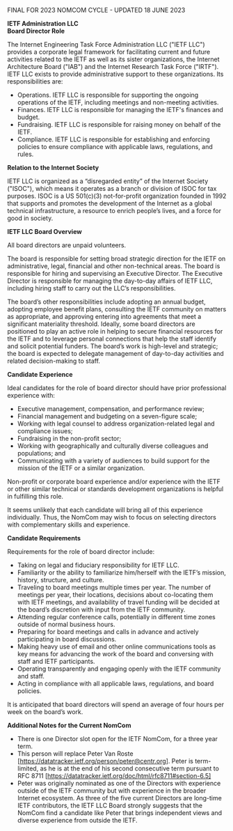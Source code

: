 FINAL FOR 2023 NOMCOM CYCLE - UPDATED 18 JUNE 2023

**IETF Administration LLC  \
Board Director Role**

The Internet Engineering Task Force Administration LLC ("IETF LLC") provides a corporate legal framework for facilitating current and future activities related to the IETF as well as its sister organizations, the Internet Architecture Board ("IAB") and the Internet Research Task Force ("IRTF"). IETF LLC exists to provide administrative support to these organizations. Its responsibilities are:

*   Operations. IETF LLC is responsible for supporting the ongoing operations of the IETF, including meetings and non-meeting activities.
*   Finances. IETF LLC is responsible for managing the IETF's finances and budget.
*   Fundraising. IETF LLC is responsible for raising money on behalf of the IETF.
*   Compliance. IETF LLC is responsible for establishing and enforcing policies to ensure compliance with applicable laws, regulations, and rules.

**Relation to the Internet Society**

IETF LLC is organized as a “disregarded entity” of the Internet Society ("ISOC"), which means it operates as a branch or division of ISOC for tax purposes. ISOC is a US 501(c)(3) not-for-profit organization founded in 1992 that supports and promotes the development of the Internet as a global technical infrastructure, a resource to enrich people’s lives, and a force for good in society.

**IETF LLC Board Overview**

All board directors are unpaid volunteers.

The board is responsible for setting broad strategic direction for the IETF on administrative, legal, financial and other non-technical areas. The board is responsible for hiring and supervising an Executive Director. The Executive Director is responsible for managing the day-to-day affairs of IETF LLC, including hiring staff to carry out the LLC’s responsibilities.

The board’s other responsibilities include adopting an annual budget, adopting employee benefit plans, consulting the IETF community on matters as appropriate, and approving entering into agreements that meet a significant materiality threshold. Ideally, some board directors are positioned to play an active role in helping to secure financial resources for the IETF and to leverage personal connections that help the staff identify and solicit potential funders. The board’s work is high-level and strategic; the board is expected to delegate management of day-to-day activities and related decision-making to staff.

**Candidate Experience**

Ideal candidates for the role of board director should have prior professional experience with:

*   Executive management, compensation, and performance review;
*   Financial management and budgeting on a seven-figure scale;
*   Working with legal counsel to address organization-related legal and compliance issues;
*   Fundraising in the non-profit sector;
*   Working with geographically and culturally diverse colleagues and populations; and
*   Communicating with a variety of audiences to build support for the mission of the IETF or a similar organization.

Non-profit or corporate board experience and/or experience with the IETF or other similar technical or standards development organizations is helpful in fulfilling this role.

It seems unlikely that each candidate will bring all of this experience individually. Thus, the NomCom may wish to focus on selecting directors with complementary skills and experience.

**Candidate Requirements**

Requirements for the role of board director include:

*   Taking on legal and fiduciary responsibility for IETF LLC.
*   Familiarity or the ability to familiarize him/herself with the IETF’s mission, history, structure, and culture.
*   Traveling to board meetings multiple times per year. The number of meetings per year, their locations, decisions about co-locating them with IETF meetings, and availability of travel funding will be decided at the board’s discretion with input from the IETF community.
*   Attending regular conference calls, potentially in different time zones outside of normal business hours.
*   Preparing for board meetings and calls in advance and actively participating in board discussions.
*   Making heavy use of email and other online communications tools as key means for advancing the work of the board and conversing with staff and IETF participants.
*   Operating transparently and engaging openly with the IETF community and staff.
*   Acting in compliance with all applicable laws, regulations, and board policies.

It is anticipated that board directors will spend an average of four hours per week on the board’s work.

 **Additional Notes for the Current NomCom**
 
 * There is one Director slot open for the IETF NomCom, for a three year term. 
 * This person will replace Peter Van Roste [https://datatracker.ietf.org/person/peter@centr.org]. Peter is term-limited, as he is at the end of his second consecutive term pursuant to RFC 8711 [https://datatracker.ietf.org/doc/html/rfc8711#section-6.5]
 * Peter was originally nominated as one of the Directors with experience outside of the IETF community but with experience in the broader Internet ecosystem. As three of the five current Directors are long-time IETF contributors, the IETF LLC Board strongly suggests that the NomCom find a candidate like Peter that brings independent views and diverse experience from outside the IETF.
